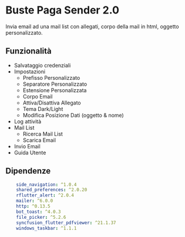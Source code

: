 # Buste Paga Sender 2.0

Invia email ad una mail list con allegati, corpo della mail in html, oggetto personalizzato. 

## Funzionalità
- Salvataggio credenziali
- Impostazioni
  - Prefisso Personalizzato
  - Separatore Personalizzato
  - Estensione Personalizzata
  - Corpo Email
  - Attiva/Disattiva Allegato
  - Tema Dark/Light
  - Modifica Posizione Dati (oggetto & nome)
- Log attività
- Mail List 
  - Ricerca Mail List
  - Scarica Email
- Invio Email
- Guida Utente

## Dipendenze
```yaml
    side_navigation: ^1.0.4
    shared_preferences: ^2.0.20
    rflutter_alert: ^2.0.4
    mailer: ^6.0.0
    http: ^0.13.5
    bot_toast: ^4.0.3
    file_picker: ^5.2.6
    syncfusion_flutter_pdfviewer: ^21.1.37
    windows_taskbar: ^1.1.1
```
